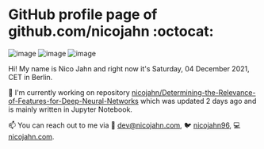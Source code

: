 # GitHub profile page of <!-- github -->github.com/nicojahn<!-- github --> :octocat:

![image](https://img.shields.io/badge/in%20progress%20since-aug.%201996-blue?style=flat) ![image](https://img.shields.io/badge/runs%20on-caffeine-brown?style=flat&logo=buy-me-a-coffee&logoColor=brown) ![image](https://img.shields.io/badge/homepage-blank-white?style=flat&?link=https://nicojahn.com&link=https://nicojahn.com)

Hi! My name is <!-- name -->Nico Jahn<!-- name --> and right now it's <!-- date -->Saturday, 04 December 2021, CET<!-- date --> in <!-- city -->Berlin<!-- city -->.

🔭 I'm currently working on <!-- projects -->repository [nicojahn/Determining-the-Relevance-of-Features-for-Deep-Neural-Networks](https://github.com/nicojahn/Determining-the-Relevance-of-Features-for-Deep-Neural-Networks) which was updated 2 days ago and is mainly written in Jupyter Notebook<!-- projects -->.

📫 You can reach out to me via <!-- contact -->:email: dev@nicojahn.com, :bird: [nicojahn96](https://twitter.com/nicojahn96), :computer: [nicojahn.com](https://nicojahn.com)<!-- contact -->.
